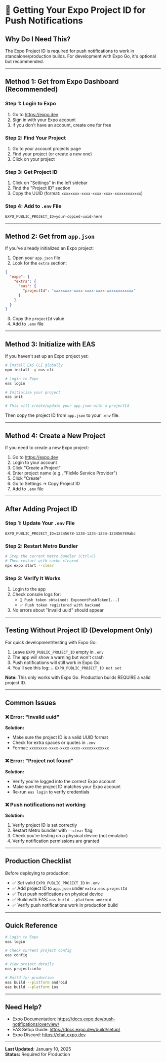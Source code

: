 # 🔧 Getting Your Expo Project ID for Push Notifications

## Why Do I Need This?

The Expo Project ID is required for push notifications to work in standalone/production builds. For development with Expo Go, it's optional but recommended.

---

## Method 1: Get from Expo Dashboard (Recommended)

### Step 1: Login to Expo
1. Go to https://expo.dev
2. Sign in with your Expo account
3. If you don't have an account, create one for free

### Step 2: Find Your Project
1. Go to your account projects page
2. Find your project (or create a new one)
3. Click on your project

### Step 3: Get Project ID
1. Click on "Settings" in the left sidebar
2. Find the "Project ID" section
3. Copy the UUID (format: `xxxxxxxx-xxxx-xxxx-xxxx-xxxxxxxxxxxx`)

### Step 4: Add to `.env` File
```env
EXPO_PUBLIC_PROJECT_ID=your-copied-uuid-here
```

---

## Method 2: Get from `app.json`

If you've already initialized an Expo project:

1. Open your `app.json` file
2. Look for the `extra` section:
```json
{
  "expo": {
    "extra": {
      "eas": {
        "projectId": "xxxxxxxx-xxxx-xxxx-xxxx-xxxxxxxxxxxx"
      }
    }
  }
}
```
3. Copy the `projectId` value
4. Add to `.env` file

---

## Method 3: Initialize with EAS

If you haven't set up an Expo project yet:

```bash
# Install EAS CLI globally
npm install -g eas-cli

# Login to Expo
eas login

# Initialize your project
eas init

# This will create/update your app.json with a projectId
```

Then copy the project ID from `app.json` to your `.env` file.

---

## Method 4: Create a New Project

If you need to create a new Expo project:

1. Go to https://expo.dev
2. Login to your account
3. Click "Create a Project"
4. Enter project name (e.g., "FixMo Service Provider")
5. Click "Create"
6. Go to Settings → Copy Project ID
7. Add to `.env` file

---

## After Adding Project ID

### Step 1: Update Your `.env` File
```env
EXPO_PUBLIC_PROJECT_ID=12345678-1234-1234-1234-123456789abc
```

### Step 2: Restart Metro Bundler
```bash
# Stop the current Metro bundler (Ctrl+C)
# Then restart with cache cleared
npx expo start --clear
```

### Step 3: Verify It Works
1. Login to the app
2. Check console logs for:
   - `📱 Push token obtained: ExponentPushToken[...]`
   - `✅ Push token registered with backend`
3. No errors about "Invalid uuid" should appear

---

## Testing Without Project ID (Development Only)

For quick development/testing with Expo Go:

1. Leave `EXPO_PUBLIC_PROJECT_ID` empty in `.env`
2. The app will show a warning but won't crash
3. Push notifications will still work in Expo Go
4. You'll see this log: `⚠️ EXPO_PUBLIC_PROJECT_ID not set`

**Note:** This only works with Expo Go. Production builds REQUIRE a valid project ID.

---

## Common Issues

### ❌ Error: "Invalid uuid"
**Solution:** 
- Make sure the project ID is a valid UUID format
- Check for extra spaces or quotes in `.env`
- Format: `xxxxxxxx-xxxx-xxxx-xxxx-xxxxxxxxxxxx`

### ❌ Error: "Project not found"
**Solution:**
- Verify you're logged into the correct Expo account
- Make sure the project ID matches your Expo account
- Re-run `eas login` to verify credentials

### ❌ Push notifications not working
**Solution:**
1. Verify project ID is set correctly
2. Restart Metro bundler with `--clear` flag
3. Check you're testing on a physical device (not emulator)
4. Verify notification permissions are granted

---

## Production Checklist

Before deploying to production:

- ✅ Set valid `EXPO_PUBLIC_PROJECT_ID` in `.env`
- ✅ Add project ID to `app.json` under `extra.eas.projectId`
- ✅ Test push notifications on physical device
- ✅ Build with EAS: `eas build --platform android`
- ✅ Verify push notifications work in production build

---

## Quick Reference

```bash
# Login to Expo
eas login

# Check current project config
eas config

# View project details
eas project:info

# Build for production
eas build --platform android
eas build --platform ios
```

---

## Need Help?

- Expo Documentation: https://docs.expo.dev/push-notifications/overview/
- EAS Setup Guide: https://docs.expo.dev/build/setup/
- Expo Discord: https://chat.expo.dev

---

**Last Updated:** January 10, 2025  
**Status:** Required for Production
